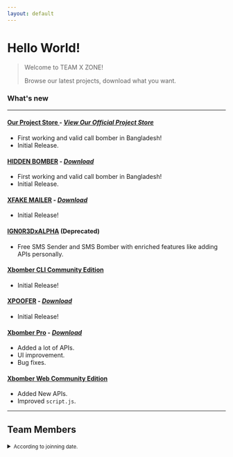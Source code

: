 ```yaml
---
layout: default
---
```



# Hello World!

> Welcome to TEAM X ZONE!
> 
> Browse our latest projects, download what you want.

### What's new

* * *

<!-- <pre 
  class="command-line" 
  data-prompt="kali@kali $" 
  data-output="4"
>
<code class="language-bash">
# Bash script with shell
echo "flag{i_4m_a_f14g}" > flag.txt
cat flag.txt
flag{i_4m_a_f14g}
rm flag.txt
</code>
</pre> 

* * * -->

#### [Our Project Store ](https://weareteamx.github.io/ProjectStore/) - [_View Our Official Project Store_](https://weareteamx.github.io/ProjectStore/)

*   First working and valid call bomber in Bangladesh!
*   Initial Release.





#### [HIDDEN BOMBER](https://github.com/WeAreTeamX/hidden-bomber-app) - [_Download_](https://weareteamx.github.io/downloads)

*   First working and valid call bomber in Bangladesh!
*   Initial Release.


#### [XFAKE MAILER](https://github.com/WeAreTeamX/xfake-mailer) - [_Download_](https://weareteamx.github.io/downloads)

*   Initial Release!

#### [IGN0R3DxALPHA](#) (Deprecated)

*   Free SMS Sender and SMS Bomber with enriched features like adding APIs personally.


#### [Xbomber CLI Community Edition](https://github.com/WeAreTeamX/xbomber-node-community-edition)

*   Initial Release!


#### [XPOOFER](https://github.com/WeAreTeamX/xpoofer-app) - [_Download_](https://weareteamx.github.io/downloads)

*   Initial Release!


#### [Xbomber Pro](https://github.com/WeAreTeamX/xbomber-pro) - [_Download_](https://weareteamx.github.io/downloads)

*   Added a lot of APIs.
*   UI improvement.
*   Bug fixes.

#### [Xbomber Web Community Edition](https://github.com/WeAreTeamX/xbomber-web-community-edition)

*   Added New APIs.
*   Improved `script.js`.  



* * *


## Team Members

<details> 
<summary><small class="sm-heading">According to joinning date. </small></summary>

<dl>

<dt>Fullstack Web | CLI </dt>
<dd><a href="https://github.com/ign0r3dh4x0r">Ign0r3dH4x0r</a></dd>

<dt>Android Developer & Designer</dt>
<dd><a href="https://web.facebook.com/shofikul21">Shofikul Islam</a></dd>

<dt>Python CLI | Android Dev</dt>
<dd><a href="https://github.com/CyberHanterBangladesh">MD414M1N</a></dd>

<dt>Logo & Graphics Designer</dt>
<dd><a href="https://web.facebook.com/Juyeljas">Sheikh Juyel</a></dd>

<dt>Python CLI | Fullstack Web</dt>
<dd><a href="https://github.com/mao2116">Mao2116</a></dd>

</dl>

</details>
